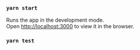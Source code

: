### `yarn start`

Runs the app in the development mode.<br />
Open [http://localhost:3000](http://localhost:3000) to view it in the browser.


### `yarn test`
